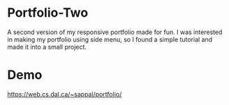 # Portfolio-Two
A second version of my responsive portfolio made for fun. I was interested in making my portfolio using side menu, so I found a simple tutorial and made it into a small project.
# Demo
https://web.cs.dal.ca/~sappal/portfolio/
